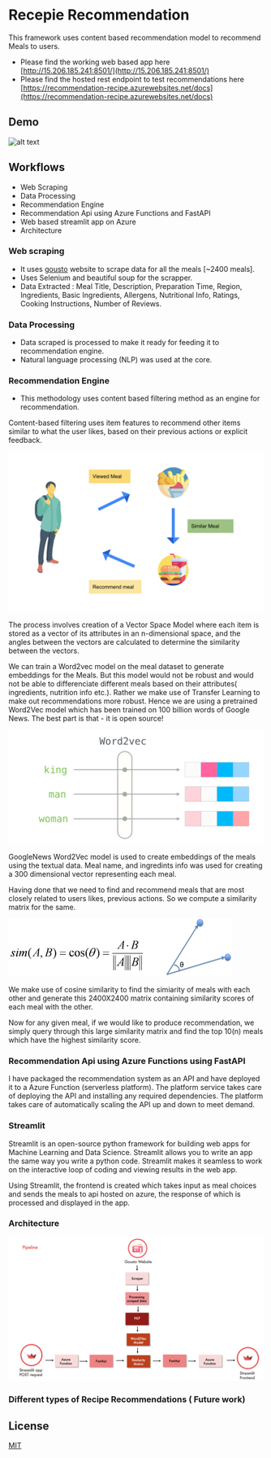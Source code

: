# Recepie Recommendation

This framework uses content based recommendation model to recommend Meals  to users.

* Please find the working web based app here [http://15.206.185.241:8501/](http://15.206.185.241:8501/)  
* Please find the hosted rest endpoint to test recommendations here [https://recommendation-recipe.azurewebsites.net/docs](https://recommendation-recipe.azurewebsites.net/docs) 

## Demo
![alt text](temp/demo.gif)

## Workflows

* Web Scraping
* Data Processing
* Recommendation Engine
* Recommendation Api using Azure Functions and FastAPI
* Web based streamlit app on Azure
* Architecture



### Web scraping
* It uses [gousto](https://gousto.co.uk/cookbook/recipes) website to scrape data for all the meals [~2400 meals].
* Uses Selenium and beautiful soup for the scrapper.
* Data Extracted :  Meal Title, Description, Preparation Time, Region, Ingredients, Basic 
Ingredients, Allergens, Nutritional Info, Ratings, Cooking Instructions, Number of Reviews.


### Data Processing
* Data scraped is processed to make it ready for feeding it to recommendation engine.  
* Natural language processing (NLP) was used at the core.

### Recommendation Engine
* This methodology uses content based filtering method as an engine for recommendation.  

Content-based filtering uses item features to recommend other items similar to what the user likes, based on their previous actions or explicit feedback.

![alt text](temp/content-based.png)

The process involves creation of a Vector Space Model where each item is stored as a vector of its attributes in an n-dimensional space, and the angles between the vectors are calculated to determine the similarity between the vectors.

We can train a Word2vec model on the meal dataset to generate embeddings for the Meals. But this model would not be robust and would not be able to differenciate different meals based on their attributes( ingredients, nutrition info etc.). Rather we make use of Transfer Learning to make out recommendations more robust. Hence we are using a pretrained Word2Vec model which has been trained on 100 billion words of Google News. The best part is that - it is open source!

![alt text](temp/word2vec.png)


GoogleNews Word2Vec model is used to create embeddings of the meals using the textual data. Meal name, and ingredints info was used for creating a 300 dimensional vector representing each meal.

Having done that we need to find and recommend meals that are most closely related to users likes, previous actions. So we compute a similarity matrix for the same.

![alt text](temp/cosine-similarity.png)

We make use of cosine similarity to find the simiarity of meals with each other and generate this 2400X2400 matrix containing similarity scores of each meal with the other.


Now for any given meal, if we would like to produce recommendation, we simply query through this large similarity matrix and find the top 10(n) meals which have the highest similarity score.


### Recommendation Api using Azure Functions using FastAPI
I have packaged the recommendation system as an API and have deployed it to a Azure Function (serverless platform). The platform service takes care of deploying the API and installing any required dependencies. The platform takes care of automatically scaling the API up and down to meet demand.





### Streamlit 
Streamlit is an open-source python framework for building web apps for Machine Learning and Data Science. Streamlit allows you to write an app the same way you write a python code. Streamlit makes it seamless to work on the interactive loop of coding and viewing results in the web app.

Using Streamlit, the frontend is created which takes input as meal choices and sends the meals to api hosted on azure, the response of which is processed and displayed in the app.
 
### Architecture
![Alt text](temp/architecture.png)

### Different types of Recipe Recommendations ( Future work)


## License
[MIT](https://choosealicense.com/licenses/mit/)
